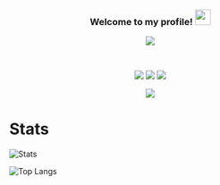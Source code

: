 <h3 align="center">
  Welcome to my profile!
  <img src="https://media.giphy.com/media/hvRJCLFzcasrR4ia7z/giphy.gif" width="28">
</h3>

<!-- Typing SVG by DenverCoder1 - https://github.com/DenverCoder1/readme-typing-svg -->
<p align="center">
  <a href="https://github.com/DenverCoder1/readme-typing-svg"><img src="https://readme-typing-svg.herokuapp.com/?lines=Discord+bot+developer;Self+Taught;Always+learning!;Full+stack+web+developer&font=Fira%20Code&center=true&width=440&height=45&color=f75c7e&vCenter=true&size=22"></a>
</p>

<br />

<!-- Social badges section -->
<!-- Badges with custom Icons - https://github.com/DenverCoder1/custom-icon-badges -->
<!-- Star counter - https://github.com/idealclover/GitHub-Star-Counter -->
<p align="center">
  <a href="https://github.com/BGP0?tab=repositories">
    <img src="https://img.shields.io/badge/Repositories-a-fa7970?style=for-the-badge&labelColor=363e53"/></a> 
  <a href="https://github.com/BGP0?tab=repositories&sort=stargazers">
    <img src="https://img.shields.io/github/stars/BGP0?label=TOTAL STARS&style=for-the-badge&color=faa356&labelColor=363e53"/></a>
  <a href="https://github.com/BGP0?tab=followers">
    <img src="https://img.shields.io/github/followers/BGP0?style=for-the-badge&color=7ce38b&labelColor=363e53"/></a>
</p>
<p align="center">
  <img src="https://visitor-badge.laobi.icu/badge?page_id=BGP0" />
</p>
  
# Stats

![Stats](https://github-readme-stats.vercel.app/api?username=BGP0&theme=tokyonight&show_icons=true)

![Top Langs](https://github-readme-stats.vercel.app/api/top-langs/?username=BGP0&theme=tokyonight)

